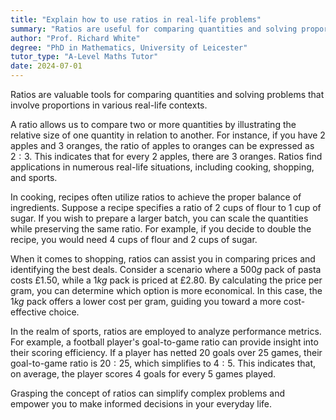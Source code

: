 ```yaml
---
title: "Explain how to use ratios in real-life problems"
summary: "Ratios are useful for comparing quantities and solving proportional problems in various real-life scenarios."
author: "Prof. Richard White"
degree: "PhD in Mathematics, University of Leicester"
tutor_type: "A-Level Maths Tutor"
date: 2024-07-01
---
```


Ratios are valuable tools for comparing quantities and solving problems that involve proportions in various real-life contexts.

A ratio allows us to compare two or more quantities by illustrating the relative size of one quantity in relation to another. For instance, if you have $2$ apples and $3$ oranges, the ratio of apples to oranges can be expressed as $2:3$. This indicates that for every $2$ apples, there are $3$ oranges. Ratios find applications in numerous real-life situations, including cooking, shopping, and sports.

In cooking, recipes often utilize ratios to achieve the proper balance of ingredients. Suppose a recipe specifies a ratio of $2$ cups of flour to $1$ cup of sugar. If you wish to prepare a larger batch, you can scale the quantities while preserving the same ratio. For example, if you decide to double the recipe, you would need $4$ cups of flour and $2$ cups of sugar.

When it comes to shopping, ratios can assist you in comparing prices and identifying the best deals. Consider a scenario where a $500g$ pack of pasta costs £$1.50$, while a $1kg$ pack is priced at £$2.80$. By calculating the price per gram, you can determine which option is more economical. In this case, the $1kg$ pack offers a lower cost per gram, guiding you toward a more cost-effective choice.

In the realm of sports, ratios are employed to analyze performance metrics. For example, a football player's goal-to-game ratio can provide insight into their scoring efficiency. If a player has netted $20$ goals over $25$ games, their goal-to-game ratio is $20:25$, which simplifies to $4:5$. This indicates that, on average, the player scores $4$ goals for every $5$ games played.

Grasping the concept of ratios can simplify complex problems and empower you to make informed decisions in your everyday life.
    